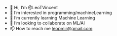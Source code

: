 - 👋 Hi, I’m @LeoTVincent
- 👀 I’m interested in programming/machineLearning
- 🌱 I’m currently learning Machine Learning
- 💞️ I’m looking to collaborate on ML/AI
- 📫 How to reach me leopmir@gmail.com

<!---
LeoTVincent/LeoTVincent is a ✨ special ✨ repository because its `README.md` (this file) appears on your GitHub profile.
You can click the Preview link to take a look at your changes.
--->
